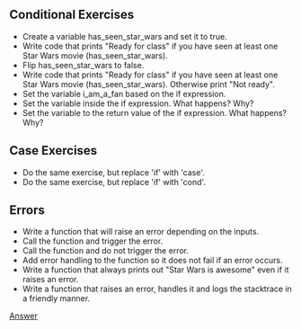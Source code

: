 ## Conditional Exercises

* Create a variable has_seen_star_wars and set it to true.
* Write code that prints "Ready for class" if you have seen at least one Star Wars movie (has_seen_star_wars).
* Flip has_seen_star_wars to false.
* Write code that prints "Ready for class" if you have seen at least one Star Wars movie (has_seen_star_wars). Otherwise print "Not ready".
* Set the variable i_am_a_fan based on the if expression.
* Set the variable inside the if expression. What happens?  Why?
* Set the variable to the return value of the if expression.  What happens? Why?

## Case Exercises

* Do the same exercise, but replace 'if' with 'case'.
* Do the same exercise, but replace 'if' with 'cond'.

## Errors

* Write a function that will raise an error depending on the inputs.
* Call the function and trigger the error.
* Call the function and do not trigger the error.
* Add error handling to the function so it does not fail if an error occurs.
* Write a function that always prints out "Star Wars is awesome" even if it raises an error.
* Write a function that raises an error, handles it and logs the stacktrace in a friendly manner.

[Answer](https://gist.github.com/brweber2/26c834effd8c3c17e19c2009381db514)
